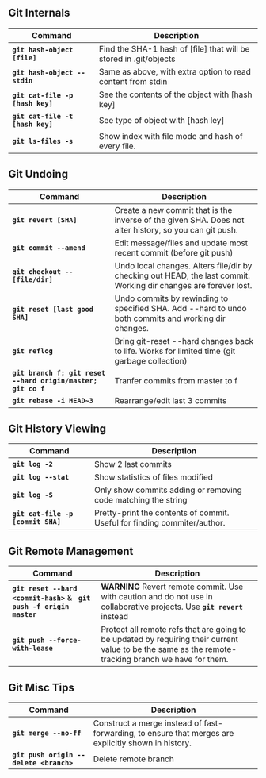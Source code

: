 ## Git Internals

Command | Description
------- | -----------
**`git hash-object [file]`** | Find the SHA-1 hash of [file] that will be stored in .git/objects
**`git hash-object --stdin`** | Same as above, with extra option to read content from stdin
**`git cat-file -p [hash key]`** | See the contents of the object with [hash key]
**`git cat-file -t [hash key]`** | See type of object with [hash ley]
**`git ls-files -s`** | Show index with file mode and hash of every file.

## Git Undoing

Command | Description
------- | -----------
**`git revert [SHA]`** | Create a new commit that is the inverse of the given SHA. Does not alter history, so you can git push.
**`git commit --amend`** | Edit message/files and update most recent commit (before git push)
**`git checkout -- [file/dir]`** | Undo local changes. Alters file/dir by checking out HEAD, the last commit. Working dir changes are forever lost.
**`git reset [last good SHA]`** | Undo commits by rewinding to specified SHA. Add --hard to undo both commits and working dir changes.
**`git reflog`** | Bring git-reset --hard changes back to life. Works for limited time (git garbage collection)
**`git branch f; git reset --hard origin/master; git co f`** | Tranfer commits from master to f
**`git rebase -i HEAD~3`** | Rearrange/edit last 3 commits

## Git History Viewing

Command | Description
------- | -----------
**`git log -2`** | Show 2 last commits
**`git log --stat`** | Show statistics of files modified
**`git log -S`** | Only show commits adding or removing code matching the string
**`git cat-file -p [commit SHA]`** | Pretty-print the contents of commit. Useful for finding commiter/author.

## Git Remote Management

Command | Description
------- | -----------
**`git reset --hard <commit-hash>`** & **` git push -f origin master`** | **WARNING** Revert remote commit. Use with caution and do not use in collaborative projects. Use **`git revert`** instead
**`git push --force-with-lease`** | Protect all remote refs that are going to be updated by requiring their current value to be the same as the remote-tracking branch we have for them.

## Git Misc Tips

Command | Description
------- | -----------
**`git merge --no-ff`** | Construct a merge instead of fast-forwarding, to ensure that merges are explicitly shown in history.
**`git push origin --delete <branch>`** | Delete remote branch
